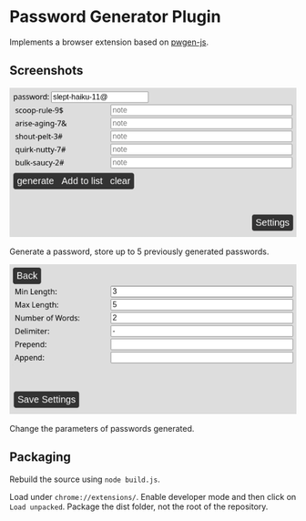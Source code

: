 # Password Generator Plugin

Implements a browser extension based on [pwgen-js](https://github.com/RolandWarburton/pwgen-js).

## Screenshots

![Screenshot 1](./assets/screenshot1.png)

Generate a password, store up to 5 previously generated passwords.

![Screenshot 2](./assets/screenshot2.png)

Change the parameters of passwords generated.

## Packaging

Rebuild the source using `node build.js`.

Load under `chrome://extensions/`. Enable developer mode and then click on `Load unpacked`.
Package the dist folder, not the root of the repository.
